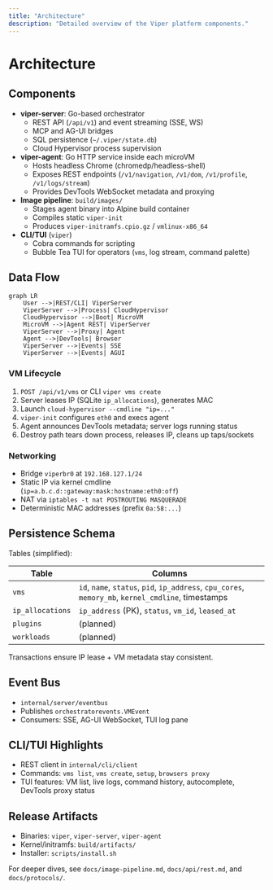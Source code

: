 ```yaml
---
title: "Architecture"
description: "Detailed overview of the Viper platform components."
---
```


# Architecture

## Components

- **viper-server**: Go-based orchestrator
  - REST API (`/api/v1`) and event streaming (SSE, WS)
  - MCP and AG-UI bridges
  - SQL persistence (`~/.viper/state.db`)
  - Cloud Hypervisor process supervision
- **viper-agent**: Go HTTP service inside each microVM
  - Hosts headless Chrome (chromedp/headless-shell)
  - Exposes REST endpoints (`/v1/navigation`, `/v1/dom`, `/v1/profile`, `/v1/logs/stream`)
  - Provides DevTools WebSocket metadata and proxying
- **Image pipeline**: `build/images/`
  - Stages agent binary into Alpine build container
  - Compiles static `viper-init`
  - Produces `viper-initramfs.cpio.gz` / `vmlinux-x86_64`
- **CLI/TUI** (`viper`)
  - Cobra commands for scripting
  - Bubble Tea TUI for operators (`vms`, log stream, command palette)

## Data Flow

```mermaid
graph LR
    User -->|REST/CLI| ViperServer
    ViperServer -->|Process| CloudHypervisor
    CloudHypervisor -->|Boot| MicroVM
    MicroVM -->|Agent REST| ViperServer
    ViperServer -->|Proxy| Agent
    Agent -->|DevTools| Browser
    ViperServer -->|Events| SSE
    ViperServer -->|Events| AGUI
```

### VM Lifecycle

1. `POST /api/v1/vms` or CLI `viper vms create`
2. Server leases IP (SQLite `ip_allocations`), generates MAC
3. Launch `cloud-hypervisor --cmdline "ip=..."`
4. `viper-init` configures `eth0` and execs agent
5. Agent announces DevTools metadata; server logs running status
6. Destroy path tears down process, releases IP, cleans up taps/sockets

### Networking

- Bridge `viperbr0` at `192.168.127.1/24`
- Static IP via kernel cmdline (`ip=a.b.c.d::gateway:mask:hostname:eth0:off`)
- NAT via `iptables -t nat POSTROUTING MASQUERADE`
- Deterministic MAC addresses (prefix `0a:58:...`)

## Persistence Schema

Tables (simplified):

| Table | Columns |
| --- | --- |
| `vms` | `id`, `name`, `status`, `pid`, `ip_address`, `cpu_cores`, `memory_mb`, `kernel_cmdline`, timestamps |
| `ip_allocations` | `ip_address` (PK), `status`, `vm_id`, `leased_at` |
| `plugins` | (planned) |
| `workloads` | (planned) |

Transactions ensure IP lease + VM metadata stay consistent.

## Event Bus

- `internal/server/eventbus`
- Publishes `orchestratorevents.VMEvent`
- Consumers: SSE, AG-UI WebSocket, TUI log pane

## CLI/TUI Highlights

- REST client in `internal/cli/client`
- Commands: `vms list`, `vms create`, `setup`, `browsers proxy`
- TUI features: VM list, live logs, command history, autocomplete, DevTools proxy status

## Release Artifacts

- Binaries: `viper`, `viper-server`, `viper-agent`
- Kernel/initramfs: `build/artifacts/`
- Installer: `scripts/install.sh`

For deeper dives, see `docs/image-pipeline.md`, `docs/api/rest.md`, and `docs/protocols/`.
